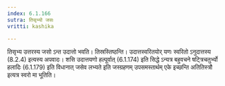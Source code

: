 ```yaml
---
index: 6.1.166
sutra: तिसृभ्यो जसः
vritti: kashika

---
```

तिसृभ्य उत्तरस्य जसो ऽन्त उदात्तो भवति। तिस्रस्तिष्ठन्ति। उदात्तस्वरितयोर् यणः स्वरितो ऽनुदात्तस्य (8.2.4) इत्यस्य अपवादः। शसि उदात्तयणो हल्पूर्वात् (6.1.174) इति सिद्धे ऽन्यत्र बहुवचने षट्त्रिचतुर्भ्यो हलादिः (6.1.179) इति विधानात् जसेव लभ्यते इति जस्ग्रहणम् उपसमस्तार्थम् एके इच्छन्ति अतितिस्त्रौ इत्यत्र स्वरो मा भूतिति।